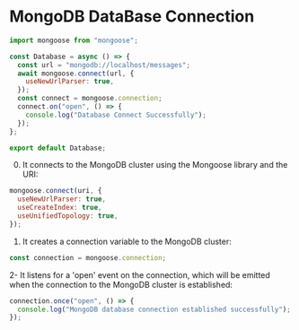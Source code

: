 # MongoDB DataBase Connection

```js
import mongoose from "mongoose";

const Database = async () => {
  const url = "mongodb://localhost/messages";
  await mongoose.connect(url, {
    useNewUrlParser: true,
  });
  const connect = mongoose.connection;
  connect.on("open", () => {
    console.log("Database Connect Successfully");
  });
};

export default Database;
```

0. It connects to the MongoDB cluster using the Mongoose library and the URI:

```js
mongoose.connect(uri, {
  useNewUrlParser: true,
  useCreateIndex: true,
  useUnifiedTopology: true,
});
```

1. It creates a connection variable to the MongoDB cluster:

```js
const connection = mongoose.connection;
```

2- It listens for a 'open' event on the connection, which will be emitted when the connection to the MongoDB cluster is established:

```js
connection.once("open", () => {
  console.log("MongoDB database connection established successfully");
});
```
